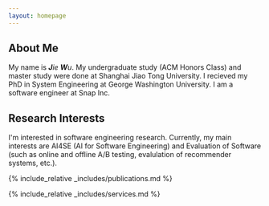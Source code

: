```yaml
---
layout: homepage
---
```


## About Me
My name is _**J**ie **W**u_. My undergraduate study (ACM Honors Class) and master study were done at Shanghai Jiao Tong University. I recieved my PhD in System Engineering at George Washington University. I am a software engineer at Snap Inc. 

## Research Interests
I'm interested in software engineering research. Currently, my main interests are AI4SE (AI for Software Engineering) and Evaluation of Software (such as online and offline A/B testing, evalulation of recommender systems, etc.).

{% include_relative _includes/publications.md %}

{% include_relative _includes/services.md %}
